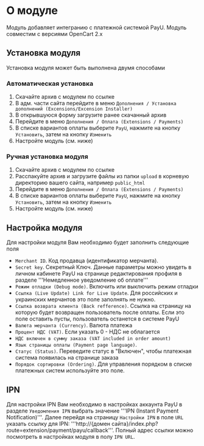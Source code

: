 # О модуле
Модуль добавляет интегранию с платежной системой PayU.
Модуль совместим с версиями OpenCart 2.x

## Установка модуля
Установка модуля может быть выполнена двумя способами

### Автоматическая установка
1. Скачайте архив с модулем по ссылке
2. В адм. части сайта перейдите в меню ```Дополнения / Установка дополнений (Excensions/Excension Installer)```
3. В открывшуюся форму загрузите ранее скачанный архив
4. Перейдите в меню ```Дополнения / Оплата (Extensions / Payments)```
5. В списке вариантов оплаты выберите ```PayU```, нажмите на кнопку ```Установить```, затем на кнопку ```Изменить```
6. Настройте модуль (см. ниже)

### Ручная установка модуля
1. Скачайте архив с модулем по ссылке
2. Расспакуйте архив и загрузите файлы из папки ```upload``` в корневую директорию вашего сайта, например ```public_html```
4. Перейдите в меню ```Дополнения / Оплата (Extensions / Payments)```
5. В списке вариантов оплаты выберите ```PayU```, нажмите на кнопку ```Установить```, затем на кнопку ```Изменить```
6. Настройте модуль (см. ниже)

## Настройка модуля
Для настройки модуля Вам необходимо будет заполнить следующие поля
* ```Merchant ID```. Код продавца (идентификатор мерчанта). 
* ```Secret key```. Секретный Ключ. Данные параметры можно увидеть в личном кабинете PayU на странице редактирования профиля в разделе '''Немедленное уведомление об оплате'''
* ```Режим отладки (Debug mode)```. Включить или выключить режим отладки
* ```Ссылка (Live Update) Link for Live Update```. Для российских и украинских мерчантов это поле заполнять не нужно.
* ```Ссылка возврата клиента (Back refference)```. Ссылка на страницу на которую будет возвращен пользователь после оплаты. Если это поле оставить пусты, пользователь останется в системе PayU
* ```Валюта мерчанта (Currency)```. Валюта платежа
* ```Процент НДС (VAT)```. Если указать 0 - НДС не облагается
* ```НДС включен в сумму заказа (VAT included in order amount)```
* ```Язык страницы оплаты (Payment page language)```. 
* ```Статус (Status)```. Переведите статус в "Включен", чтобы платежная система появилась на странице заказа
* ```Порядок сортировки (Ordering)```. Для управления порядком в списке платежных систем используйте это поле.

## IPN
Для настройки IPN Вам необходимо в настройках аккаунта PayU в разделе ```Уведомления IPN``` выбрать значение '''IPN (Instant Payment Notification)'''.
Далее перейдя на страницу ```Настройки IPN``` в поле ```URL``` указать ссылку для IPN: '''http://{домен сайта}/index.php?route=extension/payment/payu/callback'''.
Полный адрес ссылки можно посмотреть в настройках модуля в полу ```IPN URL```.
